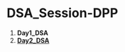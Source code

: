 # DSA_Session-DPP


<ol type="1">
  <li><b>Day1_DSA</b></li>
  <li><b><a href= "https://github.com/AMITKUMAR24-C/DSA_Session-DPP/tree/main/Day1_DSA">Day2_DSA</a></b></li>
</ol>
